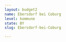 ```yaml
---
layout: budget2
name: Ebersdorf bei Coburg
level: kommune
state: BY
slug: Ebersdorf-bei-Coburg

---
```



